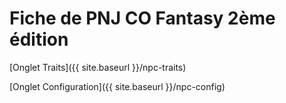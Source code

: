 # Fiche de PNJ CO Fantasy 2ème édition

[Onglet Traits]({{ site.baseurl }}/npc-traits)

[Onglet Configuration]({{ site.baseurl }}/npc-config)